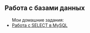 <h2>Работа с базами данных</h2>
<ul>Мои домашние задания:
  <li><a href="https://docs.google.com/spreadsheets/d/1hzBEOOWjlQNZqRjTfgBZwy7LaXk-1iHzMmQ1QQLsmV4/edit?usp=sharing">Работа с SELECT в MySQL</a></li>
</ul>
